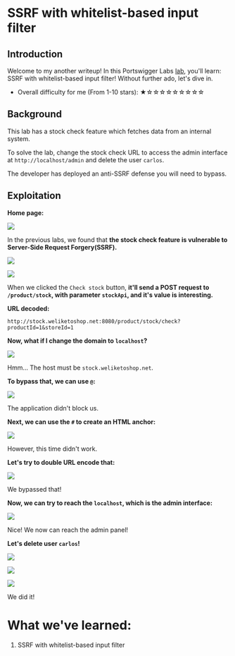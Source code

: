 # SSRF with whitelist-based input filter

## Introduction

Welcome to my another writeup! In this Portswigger Labs [lab](https://portswigger.net/web-security/ssrf/lab-ssrf-with-whitelist-filter), you'll learn: SSRF with whitelist-based input filter! Without further ado, let's dive in.

- Overall difficulty for me (From 1-10 stars): ★☆☆☆☆☆☆☆☆☆

## Background

This lab has a stock check feature which fetches data from an internal system.

To solve the lab, change the stock check URL to access the admin interface at `http://localhost/admin` and delete the user `carlos`.

The developer has deployed an anti-SSRF defense you will need to bypass.

## Exploitation

**Home page:**

![](https://github.com/siunam321/CTF-Writeups/blob/main/Portswigger-Labs/Server-Side-Request-Forgery/SSRF-6/images/Pasted%20image%2020221224034727.png)

In the previous labs, we found that **the stock check feature is vulnerable to Server-Side Request Forgery(SSRF).**

![](https://github.com/siunam321/CTF-Writeups/blob/main/Portswigger-Labs/Server-Side-Request-Forgery/SSRF-6/images/Pasted%20image%2020221224034742.png)

![](https://github.com/siunam321/CTF-Writeups/blob/main/Portswigger-Labs/Server-Side-Request-Forgery/SSRF-6/images/Pasted%20image%2020221224034816.png)

When we clicked the `Check stock` button, **it'll send a POST request to `/product/stock`, with parameter `stockApi`, and it's value is interesting.**

**URL decoded:**
```
http://stock.weliketoshop.net:8080/product/stock/check?productId=1&storeId=1
```

**Now, what if I change the domain to `localhost`?**

![](https://github.com/siunam321/CTF-Writeups/blob/main/Portswigger-Labs/Server-Side-Request-Forgery/SSRF-6/images/Pasted%20image%2020221224035014.png)

Hmm... The host must be `stock.weliketoshop.net`.

**To bypass that, we can use `@`:**

![](https://github.com/siunam321/CTF-Writeups/blob/main/Portswigger-Labs/Server-Side-Request-Forgery/SSRF-6/images/Pasted%20image%2020221224041026.png)

The application didn't block us.

**Next, we can use the `#` to create an HTML anchor:** 

![](https://github.com/siunam321/CTF-Writeups/blob/main/Portswigger-Labs/Server-Side-Request-Forgery/SSRF-6/images/Pasted%20image%2020221224041209.png)

However, this time didn't work.

**Let's try to double URL encode that:**

![](https://github.com/siunam321/CTF-Writeups/blob/main/Portswigger-Labs/Server-Side-Request-Forgery/SSRF-6/images/Pasted%20image%2020221224041246.png)

We bypassed that!

**Now, we can try to reach the `localhost`, which is the admin interface:**

![](https://github.com/siunam321/CTF-Writeups/blob/main/Portswigger-Labs/Server-Side-Request-Forgery/SSRF-6/images/Pasted%20image%2020221224041526.png)

Nice! We now can reach the admin panel!

**Let's delete user `carlos`!**

![](https://github.com/siunam321/CTF-Writeups/blob/main/Portswigger-Labs/Server-Side-Request-Forgery/SSRF-6/images/Pasted%20image%2020221224041600.png)

![](https://github.com/siunam321/CTF-Writeups/blob/main/Portswigger-Labs/Server-Side-Request-Forgery/SSRF-6/images/Pasted%20image%2020221224041620.png)

![](https://github.com/siunam321/CTF-Writeups/blob/main/Portswigger-Labs/Server-Side-Request-Forgery/SSRF-6/images/Pasted%20image%2020221224041628.png)

We did it!

# What we've learned:

1. SSRF with whitelist-based input filter